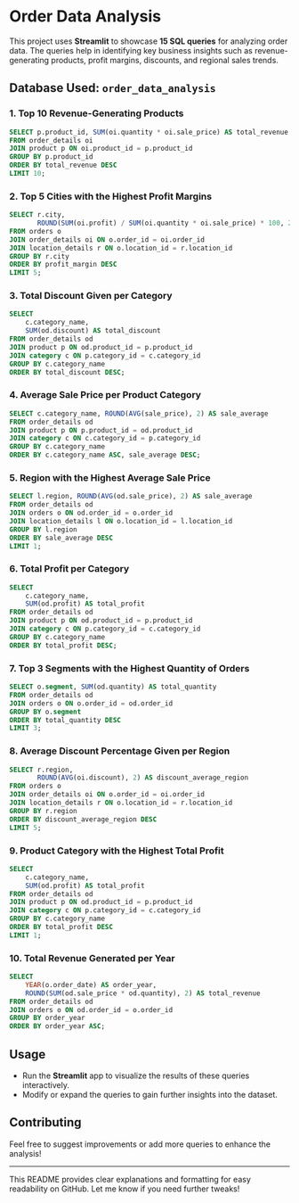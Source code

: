 # Order Data Analysis

This project uses **Streamlit** to showcase **15 SQL queries** for analyzing order data. The queries help in identifying key business insights such as revenue-generating products, profit margins, discounts, and regional sales trends.

## Database Used: `order_data_analysis`

### 1. Top 10 Revenue-Generating Products
```sql
SELECT p.product_id, SUM(oi.quantity * oi.sale_price) AS total_revenue
FROM order_details oi
JOIN product p ON oi.product_id = p.product_id
GROUP BY p.product_id
ORDER BY total_revenue DESC
LIMIT 10;
```

### 2. Top 5 Cities with the Highest Profit Margins
```sql
SELECT r.city,
       ROUND(SUM(oi.profit) / SUM(oi.quantity * oi.sale_price) * 100, 2) AS profit_margin
FROM orders o
JOIN order_details oi ON o.order_id = oi.order_id
JOIN location_details r ON o.location_id = r.location_id
GROUP BY r.city
ORDER BY profit_margin DESC
LIMIT 5;
```

### 3. Total Discount Given per Category
```sql
SELECT
    c.category_name,
    SUM(od.discount) AS total_discount
FROM order_details od
JOIN product p ON od.product_id = p.product_id
JOIN category c ON p.category_id = c.category_id
GROUP BY c.category_name
ORDER BY total_discount DESC;
```

### 4. Average Sale Price per Product Category
```sql
SELECT c.category_name, ROUND(AVG(sale_price), 2) AS sale_average
FROM order_details od
JOIN product p ON p.product_id = od.product_id
JOIN category c ON c.category_id = p.category_id
GROUP BY c.category_name
ORDER BY c.category_name ASC, sale_average DESC;
```

### 5. Region with the Highest Average Sale Price
```sql
SELECT l.region, ROUND(AVG(od.sale_price), 2) AS sale_average
FROM order_details od
JOIN orders o ON od.order_id = o.order_id
JOIN location_details l ON o.location_id = l.location_id
GROUP BY l.region
ORDER BY sale_average DESC
LIMIT 1;
```

### 6. Total Profit per Category
```sql
SELECT
    c.category_name,
    SUM(od.profit) AS total_profit
FROM order_details od
JOIN product p ON od.product_id = p.product_id
JOIN category c ON p.category_id = c.category_id
GROUP BY c.category_name
ORDER BY total_profit DESC;
```

### 7. Top 3 Segments with the Highest Quantity of Orders
```sql
SELECT o.segment, SUM(od.quantity) AS total_quantity
FROM order_details od
JOIN orders o ON o.order_id = od.order_id
GROUP BY o.segment
ORDER BY total_quantity DESC
LIMIT 3;
```

### 8. Average Discount Percentage Given per Region
```sql
SELECT r.region,
       ROUND(AVG(oi.discount), 2) AS discount_average_region
FROM orders o
JOIN order_details oi ON o.order_id = oi.order_id
JOIN location_details r ON o.location_id = r.location_id
GROUP BY r.region
ORDER BY discount_average_region DESC
LIMIT 5;
```

### 9. Product Category with the Highest Total Profit
```sql
SELECT
    c.category_name,
    SUM(od.profit) AS total_profit
FROM order_details od
JOIN product p ON od.product_id = p.product_id
JOIN category c ON p.category_id = c.category_id
GROUP BY c.category_name
ORDER BY total_profit DESC
LIMIT 1;
```

### 10. Total Revenue Generated per Year
```sql
SELECT
    YEAR(o.order_date) AS order_year,
    ROUND(SUM(od.sale_price * od.quantity), 2) AS total_revenue
FROM order_details od
JOIN orders o ON od.order_id = o.order_id
GROUP BY order_year
ORDER BY order_year ASC;
```

## Usage
- Run the **Streamlit** app to visualize the results of these queries interactively.
- Modify or expand the queries to gain further insights into the dataset.

## Contributing
Feel free to suggest improvements or add more queries to enhance the analysis!

---
This README provides clear explanations and formatting for easy readability on GitHub. Let me know if you need further tweaks!

